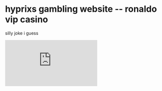 # hyprixs gambling website -- ronaldo vip casino

silly joke i guess

[![idk](https://hitwebcounter.com/counter/counter.php?page=18872839&style=0006&nbdigits=5&type=page&initCount=0)](https://bfdi.tv)
